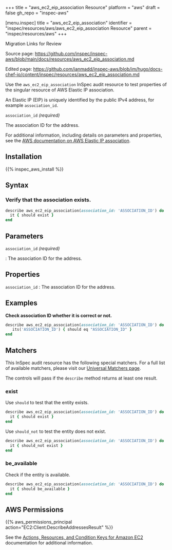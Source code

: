 +++
title = "aws_ec2_eip_association Resource"
platform = "aws"
draft = false
gh_repo = "inspec-aws"

[menu.inspec]
title = "aws_ec2_eip_association"
identifier = "inspec/resources/aws/aws_ec2_eip_association Resource"
parent = "inspec/resources/aws"
+++

<div class="admonition-note">
<p class="admonition-note-title">Migration Links for Review</p>
<div class="admonition-note-text">
<p>Source page: <a href="https://github.com/inspec/inspec-aws/blob/main/docs/resources/aws_ec2_eip_association.md">https://github.com/inspec/inspec-aws/blob/main/docs/resources/aws_ec2_eip_association.md</a></p>
<p>Edited page: <a href="https://github.com/ianmadd/inspec-aws/blob/im/hugo/docs-chef-io/content/inspec/resources/aws_ec2_eip_association.md">https://github.com/ianmadd/inspec-aws/blob/im/hugo/docs-chef-io/content/inspec/resources/aws_ec2_eip_association.md</a></p>
</div>
</div>


Use the `aws_ec2_eip_association` InSpec audit resource to test properties of the singular resource of AWS Elastic IP association.

An Elastic IP (EIP) is uniquely identified by the public IPv4 address, for example `association_id`.

`association_id` _(required)_

The association ID for the address.

For additional information, including details on parameters and properties, see the [AWS documentation on AWS Elastic IP association](https://docs.aws.amazon.com/AWSCloudFormation/latest/UserGuide/aws-properties-ec2-eip-association.html).

## Installation

{{% inspec_aws_install %}}

## Syntax

### Verify that the association exists.

```ruby
describe aws_ec2_eip_association(association_id: 'ASSOCIATION_ID') do
  it { should exist }
end
```

## Parameters

`association_id` _(required)_

: The association ID for the address.

## Properties

`association_id`
: The association ID for the address.

## Examples

**Check association ID whether it is correct or not.**

```ruby
describe aws_ec2_eip_association(association_id: 'ASSOCIATION_ID') do
   its('ASSOCIATION_ID') { should eq "ASSOCIATION_ID" }
end
```

## Matchers

This InSpec audit resource has the following special matchers. For a full list of available matchers, please visit our [Universal Matchers page](https://www.inspec.io/docs/reference/matchers/).

The controls will pass if the `describe` method returns at least one result.

### exist

Use `should` to test that the entity exists.

```ruby
describe aws_ec2_eip_association(association_id: 'ASSOCIATION_ID') do
  it { should exist }
end
```

Use `should_not` to test the entity does not exist.

```ruby
describe aws_ec2_eip_association(association_id: 'ASSOCIATION_ID') do
  it { should_not exist }
end
```

### be_available

Check if the entity is available.

```ruby
describe aws_ec2_eip_association(association_id: 'ASSOCIATION_ID') do
  it { should be_available }
end
```

## AWS Permissions

{{% aws_permissions_principal action="EC2:Client:DescribeAddressesResult" %}}

See the [Actions, Resources, and Condition Keys for Amazon EC2](https://docs.aws.amazon.com/IAM/latest/UserGuide/list_amazonec2.html) documentation for additional information.
